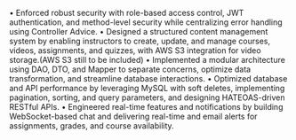  •
 Enforced robust security with role-based access control, JWT authentication, and method-level 
security while centralizing error handling using Controller Advice.
 •
 Designed a structured content management system by enabling instructors to create, update, 
and manage courses, videos, assignments, and quizzes, with AWS S3 integration for video 
storage.(AWS S3 still to be included)
 •
 Implemented a modular architecture using DAO, DTO, and Mapper to separate concerns, 
optimize data transformation, and streamline database interactions.
 •
 Optimized database and API performance by leveraging MySQL with soft deletes, implementing 
pagination, sorting, and query parameters, and designing HATEOAS-driven RESTful APIs.
 •
 Engineered real-time features and notifications by building WebSocket-based chat and delivering 
real-time and email alerts for assignments, grades, and course availability.
